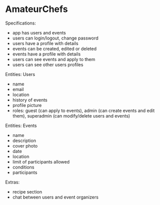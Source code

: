 # AmateurChefs

Specifications:
- app has users and events
- users can login/logout, change password
- users have a profile with details
- events can be created, edited or deleted 
- events have a profile with details 
- users can see events and apply to them 
- users can see other users profiles


Entities: 
Users
- name
- email
- location
- history of events 
- profile picture
- roles: guest (can apply to events), admin (can create events and edit them), superadmin (can modify/delete users and events)

Entities: 
Events
- name
- description 
- cover photo
- date
- location
- limit of participants allowed
- conditions
- participants


Extras:
- recipe section
- chat between users and event organizers
